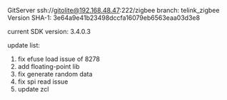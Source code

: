 GitServer
ssh://gitolite@192.168.48.47:222/zigbee  branch: telink_zigbee
Version SHA-1: 3e64a9e41b23498dccfa16079eb6563eaa03d3e8

current SDK version: 3.4.0.3

update list:
1) fix efuse load issue of 8278
2) add floating-point lib
3) fix generate random data
4) fix spi read issue
5) update zcl